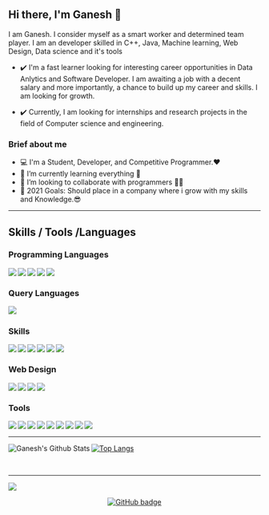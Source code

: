## Hi there, I'm Ganesh 👋

I am Ganesh. I consider myself as a smart worker and determined team player. I am an developer skilled in C++, Java, Machine learning, Web Design, Data science and it's tools

- ✔️ I'm a fast learner looking for interesting career opportunities in Data Anlytics and Software Developer. I am awaiting a job with a decent salary and more importantly, a chance to build up my career and skills. I am looking for growth.

- ✔️ Currently, I am looking for internships and research projects in the field of Computer science and engineering.


### Brief about me

- 💻 I'm a Student, Developer, and Competitive Programmer.❤
- 🌱 I’m currently learning everything 🤣
- 👯 I’m looking to collaborate with programmers 🤖🤖
- 🥅 2021 Goals: Should place in a company where i grow with my skills and Knowledge.😎


---

## Skills / Tools /Languages

### Programming Languages
<img align="left" src="https://img.shields.io/badge/-C-blue"/>
<img align="left" src="https://img.shields.io/badge/-C++-blueviolet"/>
<img align="left" src="https://img.shields.io/badge/-JAVA-red"/>
<img align="left" src="https://img.shields.io/badge/-PYTHON-yellow"/>
<img align="left" src="https://img.shields.io/badge/-R Language-blue"/>

<br/>

### Query Languages
<img align="left" src="https://img.shields.io/badge/-SQL-yellowgreen"/>

<br/>

### Skills
<img align="left" src="https://img.shields.io/badge/-DATA ANALYSIS-yellow"/>
<img align="left" src="https://img.shields.io/badge/-MACHINE LEARNING-green"/>
<img align="left" src="https://img.shields.io/badge/-COMPETITIVE PROGRAMMING-red"/>
<img align="left" src="https://img.shields.io/badge/-GRAPHIC DESIGN-blue"/>
<img align="left" src="https://img.shields.io/badge/-DATA STRUCTURES AND ALGORITHMS-orange"/>
<img align="left" src="https://img.shields.io/badge/-IT AUTOMATION-blueviolet"/>


<br/>

### Web Design
<img align="left" src="https://img.shields.io/badge/-HTML-orange"/>
<img align="left" src="https://img.shields.io/badge/-CSS-yellow"/>
<img align="left" src="https://img.shields.io/badge/-JAVASCRIPT-orange"/>
<img align="left" src="https://img.shields.io/badge/-BOOTSTRAP-green"/>

<br/>

### Tools

<img align="left" src="https://img.shields.io/badge/-VSCODE-blue"/>
<img align="left" src="https://img.shields.io/badge/-GIT-green"/>
<img align="left" src="https://img.shields.io/badge/-JUPYTER-orange"/>
<img align="left" src="https://img.shields.io/badge/-MSOFFICE-red"/>
<img align="left" src="https://img.shields.io/badge/-ORACLE-yellow"/>
<img align="left" src="https://img.shields.io/badge/-DOCKER-blue"/>
<img align="left" src="https://img.shields.io/badge/-TERMINAL-orange"/>
<img align="left" src="https://img.shields.io/badge/-IBM WATSON-yellowgreen"/>
<img align="left" src="https://img.shields.io/badge/-PHOTOSHOP-blue"/>



<br/>

---

<img align="left" alt="Ganesh's Github Stats" src="https://github-readme-stats.vercel.app/api?username=ganeshkaricharla&show_icons=true&hide_border=true&theme=radical" />

[![Top Langs](https://github-readme-stats.vercel.app/api/top-langs/?username=ganeshkaricharla&hide=javascript,html)](https://github.com/ganeshkaricharla/github-readme-stats)

<br/>

---

<p align="left"> 
  <img src="https://profile-counter.glitch.me/ganeshkaricharla/count.svg"/>
</p>
<p align="center">
  <a href="https://github.com/ganeshkaricharla?tab=followers">
    <img src="https://img.shields.io/github/followers/ganeshkaricharla?label=Followers&logo=GitHub&style=for-the-badge" alt="GitHub badge" />
  </a>
</p>
